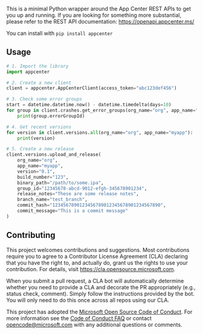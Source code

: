 This is a minimal Python wrapper around the App Center REST APIs to get you up and running. If you are looking for something more substantial, please refer to the REST API documentation: https://openapi.appcenter.ms/

You can install with `pip install appcenter`

## Usage

```python
# 1. Import the library
import appcenter

# 2. Create a new client
client = appcenter.AppCenterClient(access_token="abc123def456")

# 3. Check some error groups
start = datetime.datetime.now() - datetime.timedelta(days=10)
for group in client.crashes.get_error_groups(org_name="org", app_name="myapp", start_time=start):
    print(group.errorGroupId)

# 4. Get recent versions
for version in client.versions.all(org_name="org", app_name="myapp"):
    print(version)

# 5. Create a new release
client.versions.upload_and_release(
    org_name="org",
    app_name="myapp",
    version="0.1",
    build_number="123",
    binary_path="/path/to/some.ipa",
    group_id="12345678-abcd-9012-efgh-345678901234",
    release_notes="These are some release notes",
    branch_name="test_branch",
    commit_hash="1234567890123456789012345678901234567890",
    commit_message="This is a commit message"
)
```

## Contributing

This project welcomes contributions and suggestions. Most contributions require you to agree to a
Contributor License Agreement (CLA) declaring that you have the right to, and actually do, grant us
the rights to use your contribution. For details, visit https://cla.opensource.microsoft.com.

When you submit a pull request, a CLA bot will automatically determine whether you need to provide
a CLA and decorate the PR appropriately (e.g., status check, comment). Simply follow the instructions
provided by the bot. You will only need to do this once across all repos using our CLA.

This project has adopted the [Microsoft Open Source Code of Conduct](https://opensource.microsoft.com/codeofconduct/).
For more information see the [Code of Conduct FAQ](https://opensource.microsoft.com/codeofconduct/faq/) or
contact [opencode@microsoft.com](mailto:opencode@microsoft.com) with any additional questions or comments.
